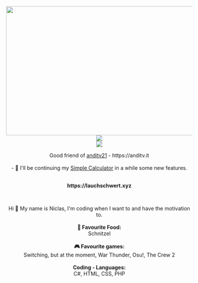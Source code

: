 <center>
   <p align="center">
      <br>
      <img src=https://github-readme-activity-graph.cyclic.app/graph?username=Lauchschwert&theme=merko width="1000" height="350"/>
      <br>
      <img src=https://github-readme-stats.vercel.app/api?username=Lauchschwert&show_icons=true&theme=merko/>
      <br>
      <img src=https://github-readme-stats.vercel.app/api/top-langs/?username=Lauchschwert&theme=dark/>
   </p>
   <p align="center">Good friend of <a href="https://github.com/anditv21">anditv21</a> - https://anditv.it
      <br>
      <br>
      - 🔭 I'll be continuing my <a href="https://github.com/Lauchschwert/SimpleCalculator">Simple Calculator</a> in a while some new features.
</center>
<p align="center"><br><b>https://lauchschwert.xyz</B></p>
<br>
<p align="center">
Hi 🖖 My name is Niclas, I'm coding when I want to and have the motivation to.<br><br><B>
🍕 Favourite Food:</B><br> Schnitzel<br><br><B>
🎮 Favourite games:</B><br> Switching, but at the moment, War Thunder, Osu!, The Crew 2<br><b><br>
Coding - Languages:</B><br>C#, HTML, CSS, PHP
</p>
